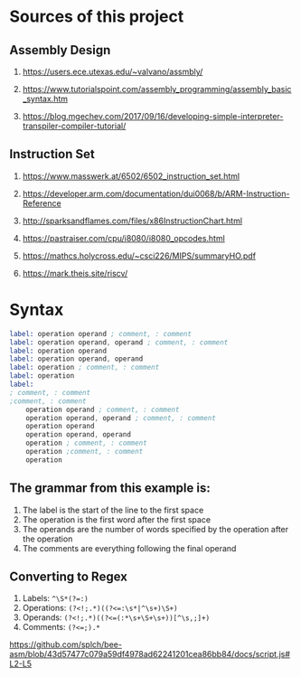 # Sources of this project

## Assembly Design

1. https://users.ece.utexas.edu/~valvano/assmbly/

2. https://www.tutorialspoint.com/assembly_programming/assembly_basic_syntax.htm

3. https://blog.mgechev.com/2017/09/16/developing-simple-interpreter-transpiler-compiler-tutorial/

## Instruction Set

1. https://www.masswerk.at/6502/6502_instruction_set.html

2. https://developer.arm.com/documentation/dui0068/b/ARM-Instruction-Reference

3. http://sparksandflames.com/files/x86InstructionChart.html

4. https://pastraiser.com/cpu/i8080/i8080_opcodes.html

5. https://mathcs.holycross.edu/~csci226/MIPS/summaryHO.pdf

6. https://mark.theis.site/riscv/

# Syntax

```asm
label: operation operand ; comment, : comment
label: operation operand, operand ; comment, : comment
label: operation operand
label: operation operand, operand
label: operation ; comment, : comment
label: operation
label:
; comment, : comment
;comment, : comment
    operation operand ; comment, : comment
    operation operand, operand ; comment, : comment
    operation operand
    operation operand, operand
    operation ; comment, : comment
    operation ;comment, : comment
    operation

```

## The grammar from this example is:

1. The label is the start of the line to the first space
2. The operation is the first word after the first space
3. The operands are the number of words specified by the operation after the operation
4. The comments are everything following the final operand

## Converting to Regex

1. Labels: `^\S*(?=:)`
2. Operations: `(?<!;.*)((?<=:\s*|^\s+)\S+)`
3. Operands: `(?<!;.*)((?<=(:*\s+\S+\s+))[^\s,;]+)`
4. Comments: `(?<=;).*`

https://github.com/splch/bee-asm/blob/43d57477c079a59df4978ad62241201cea86bb84/docs/script.js#L2-L5
